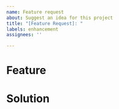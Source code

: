 ```yaml
---
name: Feature request
about: Suggest an idea for this project
title: "[Feature Request]: "
labels: enhancement
assignees: ''

---
```


# Feature

# Solution
